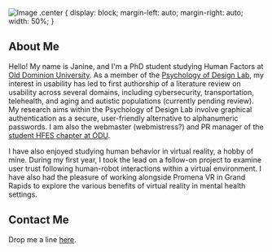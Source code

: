 
![Image](https://i.imgur.com/sR0NsP8.jpg)
.center {
  display: block;
  margin-left: auto;
  margin-right: auto;
  width: 50%;
}

## About Me

Hello! My name is Janine, and I'm a PhD student studying Human Factors at [Old Dominion University](https://www.odu.edu/psychology/academics/human-factors). As a member of the [Psychology of Design Lab](http://www.psychofdesign.com/), my interest in usability has led to first authorship of a literature review on usability across several domains, including cybersecurity, transportation, telehealth, and aging and autistic populations (currently pending review). My research aims within the Psychology of Design Lab involve graphical authentication as a secure, user-friendly alternative to alphanumeric passwords. I am also the webmaster (webmistress?) and PR manager of the [student HFES chapter at ODU](https://www.oduhfes.com/). 

I have also enjoyed studying human behavior in virtual reality, a hobby of mine. During my first year, I took the lead on a follow-on project to examine user trust following human-robot interactions within a virtual environment. I have also had the pleasure of working alongside Promena VR in Grand Rapids to explore the various benefits of virtual reality in mental health settings.

## Contact Me
Drop me a line [here](https://forms.gle/JKyQ9AWLHaDziTja7).


<!---

### Markdown

![Image](src)
pp                                                                                                   
Markdown is a lightweight and easy-to-use syntax for styling your writing. It includes conventions for

```markdown
Syntax highlighted code block

# Header 1
## Header 2
### Header 3

- Bulleted
- List

1. Numbered
2. List

**Bold** and _Italic_ and `Code` text

[Link](url) and ![Image](src) 
```

For more details see [GitHub Flavored Markdown](https://guides.github.com/features/mastering-markdown/).

### Jekyll Themes

Your Pages site will use the layout and styles from the Jekyll theme you have selected in your [repository settings](https://github.com/janinemator/janinemator.github.io/settings). The name of this theme is saved in the Jekyll `_config.yml` configuration file.

### Support or Contact

Having trouble with Pages? Check out our [documentation](https://help.github.com/categories/github-pages-basics/) or [contact support](https://github.com/contact) and we’ll help you sort it out.

 --->
